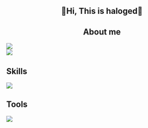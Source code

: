 <dev style="text-align: center;">
<h2>👋Hi, This is haloged👋</h2>
<h2>About me</h2>
<img src="https://github-readme-stats.vercel.app/api?username=haloged&style=dark&count_private=true&show_icons=true">
</br>
<img src="https://github-readme-stats.vercel.app/api/top-langs/?username=haloged">
</dev>
<dev>
  <h2>Skills</h2>
  <img src="https://skillicons.dev/icons?i=html,js,css,python,cpp,nodejs">
</dev>
<dev>
  <h2>Tools</h2>
  <img src="https://skillicons.dev/icons?i=vscode,git,markdown,vercel,vim,visualstudio,github">
</dev>
